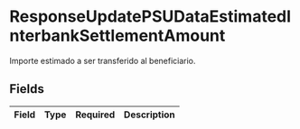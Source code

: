 # ResponseUpdatePSUDataEstimatedInterbankSettlementAmount

Importe estimado a ser transferido al beneficiario.


## Fields

| Field       | Type        | Required    | Description |
| ----------- | ----------- | ----------- | ----------- |